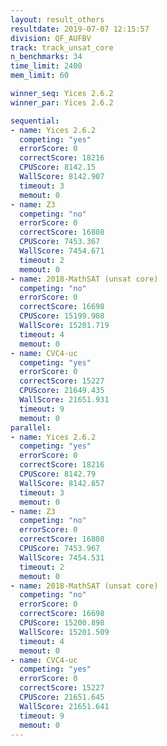 ```yaml
---
layout: result_others
resultdate: 2019-07-07 12:15:57
division: QF_AUFBV
track: track_unsat_core
n_benchmarks: 34
time_limit: 2400
mem_limit: 60

winner_seq: Yices 2.6.2
winner_par: Yices 2.6.2

sequential:
- name: Yices 2.6.2
  competing: "yes"
  errorScore: 0
  correctScore: 18216
  CPUScore: 8142.15
  WallScore: 8142.907
  timeout: 3
  memout: 0
- name: Z3
  competing: "no"
  errorScore: 0
  correctScore: 16808
  CPUScore: 7453.367
  WallScore: 7454.671
  timeout: 2
  memout: 0
- name: 2018-MathSAT (unsat core)
  competing: "no"
  errorScore: 0
  correctScore: 16698
  CPUScore: 15199.908
  WallScore: 15201.719
  timeout: 4
  memout: 0
- name: CVC4-uc
  competing: "yes"
  errorScore: 0
  correctScore: 15227
  CPUScore: 21649.435
  WallScore: 21651.931
  timeout: 9
  memout: 0
parallel:
- name: Yices 2.6.2
  competing: "yes"
  errorScore: 0
  correctScore: 18216
  CPUScore: 8142.79
  WallScore: 8142.857
  timeout: 3
  memout: 0
- name: Z3
  competing: "no"
  errorScore: 0
  correctScore: 16808
  CPUScore: 7453.967
  WallScore: 7454.531
  timeout: 2
  memout: 0
- name: 2018-MathSAT (unsat core)
  competing: "no"
  errorScore: 0
  correctScore: 16698
  CPUScore: 15200.898
  WallScore: 15201.509
  timeout: 4
  memout: 0
- name: CVC4-uc
  competing: "yes"
  errorScore: 0
  correctScore: 15227
  CPUScore: 21651.645
  WallScore: 21651.641
  timeout: 9
  memout: 0
---
```

